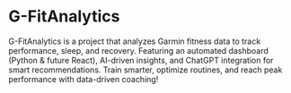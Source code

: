 # G-FitAnalytics
G-FitAnalytics  is a project that analyzes Garmin fitness data to track performance, sleep, and recovery. Featuring an automated dashboard (Python &amp; future React), AI-driven insights, and ChatGPT integration for smart recommendations. Train smarter, optimize routines, and reach peak performance with data-driven coaching! 
